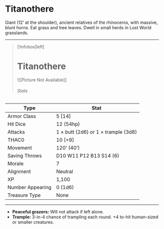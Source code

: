 # Titanothere

Giant (12’ at the shoulder), ancient relatives of the rhinoceros, with massive, blunt horns. Eat grass and tree leaves. Dwell in small herds in Lost World grasslands.

------
> [!infobox|left] 
>  # Titanothere
>  ![[Picture Not Available]] 
>  ###### Stats 
| Type                    | Stat        |
| ---------------- | ------------------------------ | 
| Armor Class     | 5 [14]                              |
| Hit Dice         | 12 (54hp)                           |
| Attacks          | 1 × butt (2d6) or 1 × trample (3d8) |
| THAC0            | 10 [+9]                             |
| Movement         | 120’ (40’)                          |
| Saving Throws    | D10 W11 P12 B13 S14 (6)             |
| Morale           | 7                                   |
| Alignment        | Neutral                             |
| XP               | 1,100                               |
| Number Appearing | 0 (1d6)                             |
| Treasure Type    | None                                |

------

- **Peaceful grazers:** Will not attack if left alone.
- **Trample:** 3-in-4 chance of trampling each round. +4 to-hit human-sized or smaller creatures.